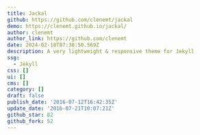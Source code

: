 ```yaml
---
title: Jackal
github: https://github.com/clenemt/jackal
demo: https://clenemt.github.io/jackal/
author: clenemt
author_link: https://github.com/clenemt
date: 2024-02-18T07:38:50.569Z
description: A very lightweight & responsive theme for Jekyll
ssg:
  - Jekyll
css: []
ui: []
cms: []
category: []
draft: false
publish_date: '2016-07-12T16:42:35Z'
update_date: '2016-07-21T10:07:21Z'
github_star: 82
github_fork: 52
---
```

